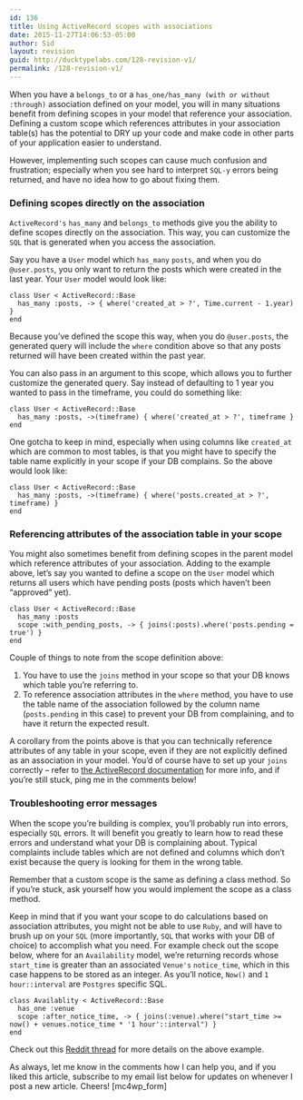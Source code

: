 ```yaml
---
id: 136
title: Using ActiveRecord scopes with associations
date: 2015-11-27T14:06:53-05:00
author: Sid
layout: revision
guid: http://ducktypelabs.com/128-revision-v1/
permalink: /128-revision-v1/
---
```

When you have a `belongs_to` or a `has_one/has_many (with or without :through)` association defined on your model, you will in many situations benefit from defining scopes in your model that reference your association. Defining a custom scope which references attributes in your association table(s) has the potential to DRY up your code and make code in other parts of your application easier to understand.

However, implementing such scopes can cause much confusion and frustration; especially when you see hard to interpret `SQL-y` errors being returned, and have no idea how to go about fixing them.

### Defining scopes directly on the association

`ActiveRecord's` `has_many` and `belongs_to` methods give you the ability to define scopes directly on the association. This way, you can customize the `SQL` that is generated when you access the association.

Say you have a `User` model which `has_many` `posts`, and when you do `@user.posts`, you only want to return the posts which were created in the last year. Your `User` model would look like:

    class User < ActiveRecord::Base
      has_many :posts, -> { where('created_at > ?', Time.current - 1.year) }
    end
    

Because you&#8217;ve defined the scope this way, when you do `@user.posts`, the generated query will include the `where` condition above so that any posts returned will have been created within the past year.

You can also pass in an argument to this scope, which allows you to further customize the generated query. Say instead of defaulting to 1 year you wanted to pass in the timeframe, you could do something like:

    class User < ActiveRecord::Base
      has_many :posts, ->(timeframe) { where('created_at > ?', timeframe }
    end
    

One gotcha to keep in mind, especially when using columns like `created_at` which are common to most tables, is that you might have to specify the table name explicitly in your scope if your DB complains. So the above would look like:

    class User < ActiveRecord::Base
      has_many :posts, ->(timeframe) { where('posts.created_at > ?', timeframe) }
    end
    

### Referencing attributes of the association table in your scope

You might also sometimes benefit from defining scopes in the parent model which reference attributes of your association. Adding to the example above, let&#8217;s say you wanted to define a scope on the `User` model which returns all users which have pending posts (posts which haven&#8217;t been &#8220;approved&#8221; yet).

    class User < ActiveRecord::Base
      has_many :posts
      scope :with_pending_posts, -> { joins(:posts).where('posts.pending = true') }
    end
    

Couple of things to note from the scope definition above:

  1. You have to use the `joins` method in your scope so that your DB knows which table you&#8217;re referring to.
  2. To reference association attributes in the `where` method, you have to use the table name of the association followed by the column name (`posts.pending` in this case) to prevent your DB from complaining, and to have it return the expected result.

A corollary from the points above is that you can technically reference attributes of any table in your scope, even if they are not explicitly defined as an association in your model. You&#8217;d of course have to set up your `joins` correctly &#8211; refer to [the ActiveRecord documentation](http://apidock.com/rails/ActiveRecord/QueryMethods/joins) for more info, and if you&#8217;re still stuck, ping me in the comments below!

### Troubleshooting error messages

When the scope you&#8217;re building is complex, you&#8217;ll probably run into errors, especially `SQL` errors. It will benefit you greatly to learn how to read these errors and understand what your DB is complaining about. Typical complaints include tables which are not defined and columns which don&#8217;t exist because the query is looking for them in the wrong table.

Remember that a custom scope is the same as defining a class method. So if you&#8217;re stuck, ask yourself how you would implement the scope as a class method.

Keep in mind that if you want your scope to do calculations based on association attributes, you might not be able to use `Ruby`, and will have to brush up on your `SQL` (more importantly, `SQL` that works with your DB of choice) to accomplish what you need. For example check out the scope below, where for an `Availability` model, we&#8217;re returning records whose `start_time` is greater than an associated `Venue's` `notice_time`, which in this case happens to be stored as an integer. As you&#8217;ll notice, `Now()` and `1 hour::interval` are `Postgres` specific SQL.

    class Availablity < ActiveRecord::Base
      has_one :venue
      scope :after_notice_time, -> { joins(:venue).where("start_time >= now() + venues.notice_time * '1 hour'::interval") }
    end
    

Check out this [Reddit thread](https://www.reddit.com/r/ruby/comments/3s7l1y/referencing_self_and_through_association_in_scopes/) for more details on the above example.

As always, let me know in the comments how I can help you, and if you liked this article, subscribe to my email list below for updates on whenever I post a new article. Cheers! [mc4wp_form]